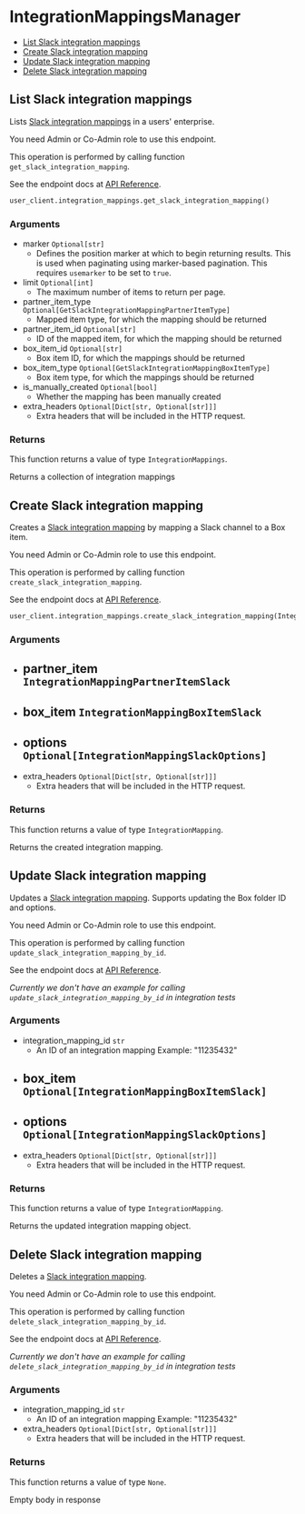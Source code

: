 # IntegrationMappingsManager

- [List Slack integration mappings](#list-slack-integration-mappings)
- [Create Slack integration mapping](#create-slack-integration-mapping)
- [Update Slack integration mapping](#update-slack-integration-mapping)
- [Delete Slack integration mapping](#delete-slack-integration-mapping)

## List Slack integration mappings

Lists [Slack integration mappings](https://support.box.com/hc/en-us/articles/4415585987859-Box-as-the-Content-Layer-for-Slack) in a users' enterprise.

You need Admin or Co-Admin role to
use this endpoint.

This operation is performed by calling function `get_slack_integration_mapping`.

See the endpoint docs at
[API Reference](https://developer.box.com/reference/get-integration-mappings-slack/).

<!-- sample get_integration_mappings_slack -->

```python
user_client.integration_mappings.get_slack_integration_mapping()
```

### Arguments

- marker `Optional[str]`
  - Defines the position marker at which to begin returning results. This is used when paginating using marker-based pagination. This requires `usemarker` to be set to `true`.
- limit `Optional[int]`
  - The maximum number of items to return per page.
- partner_item_type `Optional[GetSlackIntegrationMappingPartnerItemType]`
  - Mapped item type, for which the mapping should be returned
- partner_item_id `Optional[str]`
  - ID of the mapped item, for which the mapping should be returned
- box_item_id `Optional[str]`
  - Box item ID, for which the mappings should be returned
- box_item_type `Optional[GetSlackIntegrationMappingBoxItemType]`
  - Box item type, for which the mappings should be returned
- is_manually_created `Optional[bool]`
  - Whether the mapping has been manually created
- extra_headers `Optional[Dict[str, Optional[str]]]`
  - Extra headers that will be included in the HTTP request.

### Returns

This function returns a value of type `IntegrationMappings`.

Returns a collection of integration mappings

## Create Slack integration mapping

Creates a [Slack integration mapping](https://support.box.com/hc/en-us/articles/4415585987859-Box-as-the-Content-Layer-for-Slack)
by mapping a Slack channel to a Box item.

You need Admin or Co-Admin role to
use this endpoint.

This operation is performed by calling function `create_slack_integration_mapping`.

See the endpoint docs at
[API Reference](https://developer.box.com/reference/post-integration-mappings-slack/).

<!-- sample post_integration_mappings_slack -->

```python
user_client.integration_mappings.create_slack_integration_mapping(IntegrationMappingPartnerItemSlack(type=IntegrationMappingPartnerItemSlackTypeField.CHANNEL.value, id=partner_item_id, slack_org_id=slack_org_id), IntegrationMappingBoxItemSlack(id=folder.id, type=IntegrationMappingBoxItemSlackTypeField.FOLDER.value))
```

### Arguments

- partner_item `IntegrationMappingPartnerItemSlack`
  -
- box_item `IntegrationMappingBoxItemSlack`
  -
- options `Optional[IntegrationMappingSlackOptions]`
  -
- extra_headers `Optional[Dict[str, Optional[str]]]`
  - Extra headers that will be included in the HTTP request.

### Returns

This function returns a value of type `IntegrationMapping`.

Returns the created integration mapping.

## Update Slack integration mapping

Updates a [Slack integration mapping](https://support.box.com/hc/en-us/articles/4415585987859-Box-as-the-Content-Layer-for-Slack).
Supports updating the Box folder ID and options.

You need Admin or Co-Admin role to
use this endpoint.

This operation is performed by calling function `update_slack_integration_mapping_by_id`.

See the endpoint docs at
[API Reference](https://developer.box.com/reference/put-integration-mappings-slack-id/).

_Currently we don't have an example for calling `update_slack_integration_mapping_by_id` in integration tests_

### Arguments

- integration_mapping_id `str`
  - An ID of an integration mapping Example: "11235432"
- box_item `Optional[IntegrationMappingBoxItemSlack]`
  -
- options `Optional[IntegrationMappingSlackOptions]`
  -
- extra_headers `Optional[Dict[str, Optional[str]]]`
  - Extra headers that will be included in the HTTP request.

### Returns

This function returns a value of type `IntegrationMapping`.

Returns the updated integration mapping object.

## Delete Slack integration mapping

Deletes a [Slack integration mapping](https://support.box.com/hc/en-us/articles/4415585987859-Box-as-the-Content-Layer-for-Slack).

You need Admin or Co-Admin role to
use this endpoint.

This operation is performed by calling function `delete_slack_integration_mapping_by_id`.

See the endpoint docs at
[API Reference](https://developer.box.com/reference/delete-integration-mappings-slack-id/).

_Currently we don't have an example for calling `delete_slack_integration_mapping_by_id` in integration tests_

### Arguments

- integration_mapping_id `str`
  - An ID of an integration mapping Example: "11235432"
- extra_headers `Optional[Dict[str, Optional[str]]]`
  - Extra headers that will be included in the HTTP request.

### Returns

This function returns a value of type `None`.

Empty body in response
